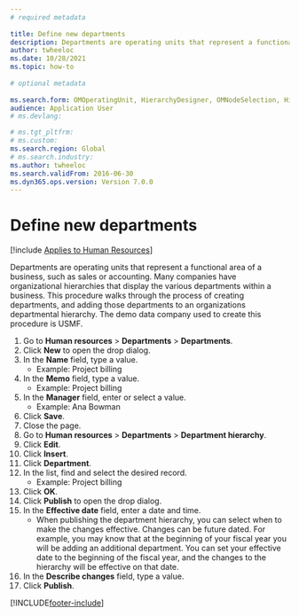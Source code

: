 ```yaml
--- 
# required metadata 
 
title: Define new departments
description: Departments are operating units that represent a functional area of a business, such as sales or accounting. 
author: twheeloc
ms.date: 10/28/2021
ms.topic: how-to 
 
# optional metadata 
 
ms.search.form: OMOperatingUnit, HierarchyDesigner, OMNodeSelection, HierarchyPublishAndCloseForm, HcmPersonnelManagementWorkspace
audience: Application User 
# ms.devlang:  

# ms.tgt_pltfrm:  
# ms.custom:  
ms.search.region: Global
# ms.search.industry: 
ms.author: twheeloc
ms.search.validFrom: 2016-06-30 
ms.dyn365.ops.version: Version 7.0.0 
---
```

# Define new departments

[!include [Applies to Human Resources](../includes/applies-to-hr.md)]

Departments are operating units that represent a functional area of a business, such as sales or accounting. Many companies have organizational hierarchies that display the various departments within a business. This procedure walks through the process of creating departments, and adding those departments to an organizations departmental hierarchy. The demo data company used to create this procedure is USMF.

1. Go to **Human resources** > **Departments** > **Departments**.
2. Click **New** to open the drop dialog.
3. In the **Name** field, type a value.
    * Example: Project billing  
4. In the **Memo** field, type a value.
    * Example: Project billing  
5. In the **Manager** field, enter or select a value.
    * Example: Ana Bowman  
6. Click **Save**.
7. Close the page.
8. Go to **Human resources** > **Departments** > **Department hierarchy**.
9. Click **Edit**.
10. Click **Insert**.
11. Click **Department**.
12. In the list, find and select the desired record.
    * Example: Project billing  
13. Click **OK**.
14. Click **Publish** to open the drop dialog.
15. In the **Effective date** field, enter a date and time.
    * When publishing the department hierarchy, you can select when to make the changes effective. Changes can be future dated. For example, you may know that at the beginning of your fiscal year you will be adding an additional department. You can set your effective date to the beginning of the fiscal year, and the changes to the hierarchy will be effective on that date.  
16. In the **Describe changes** field, type a value.
17. Click **Publish**.



[!INCLUDE[footer-include](../includes/footer-banner.md)]
